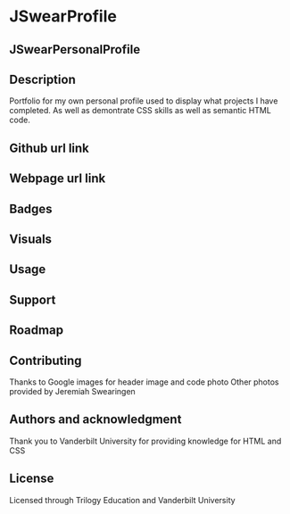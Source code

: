 # JSwearProfile

## JSwearPersonalProfile

## Description
Portfolio for my own personal profile used to display what projects I have completed. As well as demontrate CSS skills as well as semantic HTML code. 

## Github url link


## Webpage url link

## Badges

## Visuals

## Usage

## Support

## Roadmap

## Contributing
Thanks to Google images for header image and code photo
Other photos provided by Jeremiah Swearingen 

## Authors and acknowledgment
Thank you to Vanderbilt University for providing knowledge for HTML and CSS

## License
Licensed through Trilogy Education and Vanderbilt University